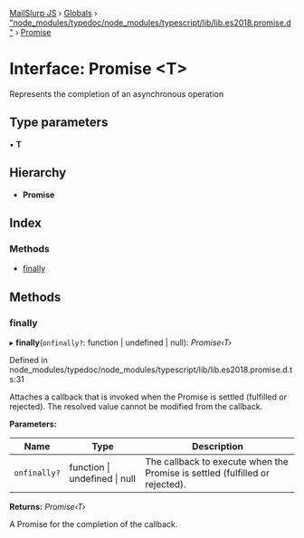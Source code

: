 [MailSlurp JS](../README.md) › [Globals](../globals.md) › ["node_modules/typedoc/node_modules/typescript/lib/lib.es2018.promise.d"](../modules/_node_modules_typedoc_node_modules_typescript_lib_lib_es2018_promise_d_.md) › [Promise](_node_modules_typedoc_node_modules_typescript_lib_lib_es2018_promise_d_.promise.md)

# Interface: Promise <**T**>

Represents the completion of an asynchronous operation

## Type parameters

▪ **T**

## Hierarchy

* **Promise**

## Index

### Methods

* [finally](_node_modules_typedoc_node_modules_typescript_lib_lib_es2018_promise_d_.promise.md#finally)

## Methods

###  finally

▸ **finally**(`onfinally?`: function | undefined | null): *Promise‹T›*

Defined in node_modules/typedoc/node_modules/typescript/lib/lib.es2018.promise.d.ts:31

Attaches a callback that is invoked when the Promise is settled (fulfilled or rejected). The
resolved value cannot be modified from the callback.

**Parameters:**

Name | Type | Description |
------ | ------ | ------ |
`onfinally?` | function &#124; undefined &#124; null | The callback to execute when the Promise is settled (fulfilled or rejected). |

**Returns:** *Promise‹T›*

A Promise for the completion of the callback.
